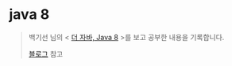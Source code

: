 # java 8 
> 백기선 님의 < [더 자바, Java 8](https://www.inflearn.com/course/the-java-java8) >를 보고 공부한 내용을 기록합니다.
> 
> [블로그](https://wiki.mhson.world/java-spring/java-8) 참고 
